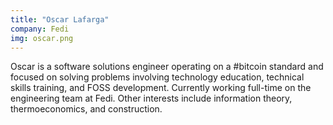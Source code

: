 ```yaml
---
title: "Oscar Lafarga"
company: Fedi
img: oscar.png
---
```


Oscar is a software solutions engineer operating on a #bitcoin standard and focused on solving problems involving technology education, technical skills training, and FOSS development. Currently working full-time on the engineering team at Fedi. Other interests include information theory, thermoeconomics, and construction.
